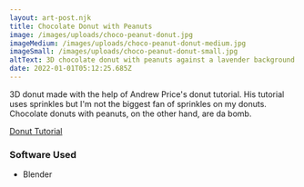 ```yaml
---
layout: art-post.njk
title: Chocolate Donut with Peanuts
image: /images/uploads/choco-peanut-donut.jpg
imageMedium: /images/uploads/choco-peanut-donut-medium.jpg
imageSmall: /images/uploads/choco-peanut-donut-small.jpg
altText: 3D chocolate donut with peanuts against a lavender background
date: 2022-01-01T05:12:25.685Z
---
```

3D donut made with the help of Andrew Price's donut tutorial. His tutorial uses sprinkles but I'm not the biggest fan of sprinkles on my donuts. Chocolate donuts with peanuts, on the other hand, are da bomb. 

[Donut Tutorial](https://youtube.com/playlist?list=PLjEaoINr3zgFX8ZsChQVQsuDSjEqdWMAD)

### Software Used
- Blender